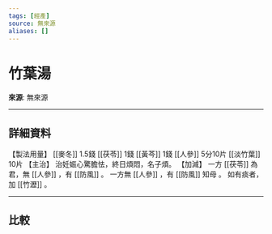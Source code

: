 ```yaml
---
tags: [經產]
source: 無來源
aliases: []
---
```


# 竹葉湯

**來源**: 無來源  

---

## 詳細資料
【製法用量】 [[麥冬]] 1.5錢 [[茯苓]] 1錢 [[黃芩]] 1錢 [[人參]] 5分10片 [[淡竹葉]] 10片
【主治】
治妊娠心驚膽怯，終日煩悶，名子煩。
【加減】
一方 [[茯苓]] 為君，無 [[人參]] ，有 [[防風]] 。
一方無 [[人參]] ，有 [[防風]] 知母
。
如有痰者，加 [[竹瀝]] 。

---

## 比較
